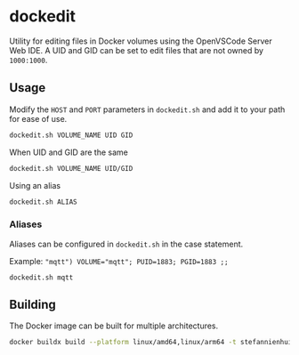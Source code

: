 # dockedit

Utility for editing files in Docker volumes using the OpenVSCode Server Web IDE. A UID and GID can be set to edit files that are not owned by `1000:1000`.

## Usage

Modify the `HOST` and `PORT` parameters in `dockedit.sh` and add it to your path for ease of use.

```sh
dockedit.sh VOLUME_NAME UID GID
```

When UID and GID are the same
```sh
dockedit.sh VOLUME_NAME UID/GID
```

Using an alias
```sh
dockedit.sh ALIAS
```

### Aliases

Aliases can be configured in `dockedit.sh` in the case statement.

Example: `"mqtt") VOLUME="mqtt"; PUID=1883; PGID=1883 ;;`

```
dockedit.sh mqtt
```

## Building

The Docker image can be built for multiple architectures.

```sh
docker buildx build --platform linux/amd64,linux/arm64 -t stefannienhuis/dockedit:latest --push .
```
